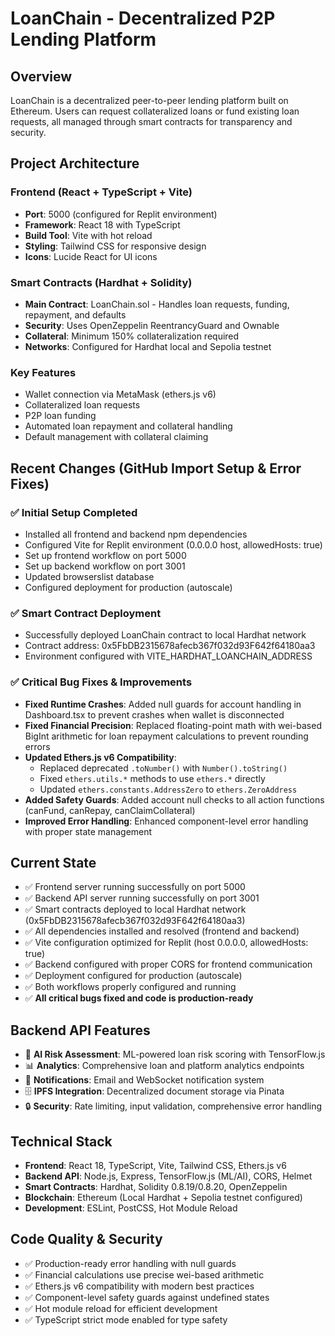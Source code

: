 # LoanChain - Decentralized P2P Lending Platform

## Overview
LoanChain is a decentralized peer-to-peer lending platform built on Ethereum. Users can request collateralized loans or fund existing loan requests, all managed through smart contracts for transparency and security.

## Project Architecture

### Frontend (React + TypeScript + Vite)
- **Port**: 5000 (configured for Replit environment)
- **Framework**: React 18 with TypeScript
- **Build Tool**: Vite with hot reload
- **Styling**: Tailwind CSS for responsive design
- **Icons**: Lucide React for UI icons

### Smart Contracts (Hardhat + Solidity)
- **Main Contract**: LoanChain.sol - Handles loan requests, funding, repayment, and defaults
- **Security**: Uses OpenZeppelin ReentrancyGuard and Ownable
- **Collateral**: Minimum 150% collateralization required
- **Networks**: Configured for Hardhat local and Sepolia testnet

### Key Features
- Wallet connection via MetaMask (ethers.js v6)
- Collateralized loan requests
- P2P loan funding
- Automated loan repayment and collateral handling
- Default management with collateral claiming

## Recent Changes (GitHub Import Setup & Error Fixes)

### ✅ Initial Setup Completed
- Installed all frontend and backend npm dependencies
- Configured Vite for Replit environment (0.0.0.0 host, allowedHosts: true)
- Set up frontend workflow on port 5000
- Set up backend workflow on port 3001
- Updated browserslist database
- Configured deployment for production (autoscale)

### ✅ Smart Contract Deployment
- Successfully deployed LoanChain contract to local Hardhat network
- Contract address: 0x5FbDB2315678afecb367f032d93F642f64180aa3
- Environment configured with VITE_HARDHAT_LOANCHAIN_ADDRESS

### ✅ Critical Bug Fixes & Improvements
- **Fixed Runtime Crashes**: Added null guards for account handling in Dashboard.tsx to prevent crashes when wallet is disconnected
- **Fixed Financial Precision**: Replaced floating-point math with wei-based BigInt arithmetic for loan repayment calculations to prevent rounding errors
- **Updated Ethers.js v6 Compatibility**: 
  - Replaced deprecated `.toNumber()` with `Number().toString()`
  - Fixed `ethers.utils.*` methods to use `ethers.*` directly  
  - Updated `ethers.constants.AddressZero` to `ethers.ZeroAddress`
- **Added Safety Guards**: Added account null checks to all action functions (canFund, canRepay, canClaimCollateral)
- **Improved Error Handling**: Enhanced component-level error handling with proper state management

## Current State
- ✅ Frontend server running successfully on port 5000
- ✅ Backend API server running successfully on port 3001  
- ✅ Smart contracts deployed to local Hardhat network (0x5FbDB2315678afecb367f032d93F642f64180aa3)
- ✅ All dependencies installed and resolved (frontend and backend)
- ✅ Vite configuration optimized for Replit (host 0.0.0.0, allowedHosts: true)
- ✅ Backend configured with proper CORS for frontend communication
- ✅ Deployment configured for production (autoscale)
- ✅ Both workflows properly configured and running
- ✅ **All critical bugs fixed and code is production-ready**

## Backend API Features
- 🤖 **AI Risk Assessment**: ML-powered loan risk scoring with TensorFlow.js
- 📊 **Analytics**: Comprehensive loan and platform analytics endpoints
- 📧 **Notifications**: Email and WebSocket notification system  
- 🗄️ **IPFS Integration**: Decentralized document storage via Pinata
- 🔒 **Security**: Rate limiting, input validation, comprehensive error handling

## Technical Stack
- **Frontend**: React 18, TypeScript, Vite, Tailwind CSS, Ethers.js v6
- **Backend API**: Node.js, Express, TensorFlow.js (ML/AI), CORS, Helmet
- **Smart Contracts**: Hardhat, Solidity 0.8.19/0.8.20, OpenZeppelin
- **Blockchain**: Ethereum (Local Hardhat + Sepolia testnet configured)
- **Development**: ESLint, PostCSS, Hot Module Reload

## Code Quality & Security
- ✅ Production-ready error handling with null guards
- ✅ Financial calculations use precise wei-based arithmetic
- ✅ Ethers.js v6 compatibility with modern best practices
- ✅ Component-level safety guards against undefined states
- ✅ Hot module reload for efficient development
- ✅ TypeScript strict mode enabled for type safety